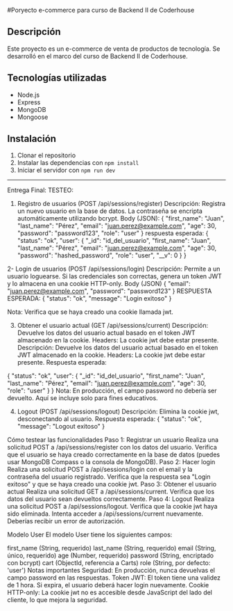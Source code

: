 #Poryecto e-commerce para curso de Backend II de Coderhouse

## Descripción

Este proyecto es un e-commerce de venta de productos de tecnología. Se desarrolló en el marco del curso de Backend II de Coderhouse.

## Tecnologías utilizadas

- Node.js
- Express
- MongoDB
- Mongoose

## Instalación

1. Clonar el repositorio
2. Instalar las dependencias con `npm install`
3. Iniciar el servidor con `npm run dev`

----------------------------------------------------------------------------------------
Entrega Final:
TESTEO:

1. Registro de usuarios (POST /api/sessions/register)
Descripción: Registra un nuevo usuario en la base de datos. La contraseña se encripta automáticamente utilizando bcrypt.
Body (JSON):
{
  "first_name": "Juan",
  "last_name": "Pérez",
  "email": "juan.perez@example.com",
  "age": 30,
  "password": "password123",
  "role": "user"
}
respuesta esperada:
{
  "status": "ok",
  "user": {
    "_id": "id_del_usuario",
    "first_name": "Juan",
    "last_name": "Pérez",
    "email": "juan.perez@example.com",
    "age": 30,
    "password": "hashed_password",
    "role": "user",
    "__v": 0
  }
}

2-  Login de usuarios (POST /api/sessions/login)
Descripción: Permite a un usuario loguearse. Si las credenciales son correctas, genera un token JWT y lo almacena en una cookie HTTP-only.
Body (JSON)
{
  "email": "juan.perez@example.com",
  "password": "password123"
}
RESPUESTA ESPERADA: 
{
  "status": "ok",
  "message": "Login exitoso"
}

Nota: Verifica que se haya creado una cookie llamada jwt.


3. Obtener el usuario actual (GET /api/sessions/current)
Descripción: Devuelve los datos del usuario actual basado en el token JWT almacenado en la cookie.
Headers: La cookie jwt debe estar presente.
Descripción: Devuelve los datos del usuario actual basado en el token JWT almacenado en la cookie.
Headers: La cookie jwt debe estar presente.
Respuesta esperada:

{
  "status": "ok",
  "user": {
    "_id": "id_del_usuario",
    "first_name": "Juan",
    "last_name": "Pérez",
    "email": "juan.perez@example.com",
    "age": 30,
    "role": "user"
  }
}
Nota: En producción, el campo password no debería ser devuelto. Aquí se incluye solo para fines educativos.

4. Logout (POST /api/sessions/logout)
Descripción: Elimina la cookie jwt, desconectando al usuario.
Respuesta esperada:
{
  "status": "ok",
  "message": "Logout exitoso"
}


Cómo testear las funcionalidades
Paso 1: Registrar un usuario
Realiza una solicitud POST a /api/sessions/register con los datos del usuario.
Verifica que el usuario se haya creado correctamente en la base de datos (puedes usar MongoDB Compass o la consola de MongoDB).
Paso 2: Hacer login
Realiza una solicitud POST a /api/sessions/login con el email y la contraseña del usuario registrado.
Verifica que la respuesta sea "Login exitoso" y que se haya creado una cookie jwt.
Paso 3: Obtener el usuario actual
Realiza una solicitud GET a /api/sessions/current.
Verifica que los datos del usuario sean devueltos correctamente.
Paso 4: Logout
Realiza una solicitud POST a /api/sessions/logout.
Verifica que la cookie jwt haya sido eliminada.
Intenta acceder a /api/sessions/current nuevamente. Deberías recibir un error de autorización.


Modelo User
El modelo User tiene los siguientes campos:

first_name (String, requerido)
last_name (String, requerido)
email (String, único, requerido)
age (Number, requerido)
password (String, encriptado con bcrypt)
cart (ObjectId, referencia a Carts)
role (String, por defecto: 'user')
Notas importantes
Seguridad: En producción, nunca devuelvas el campo password en las respuestas.
Token JWT: El token tiene una validez de 1 hora. Si expira, el usuario deberá hacer login nuevamente.
Cookie HTTP-only: La cookie jwt no es accesible desde JavaScript del lado del cliente, lo que mejora la seguridad.